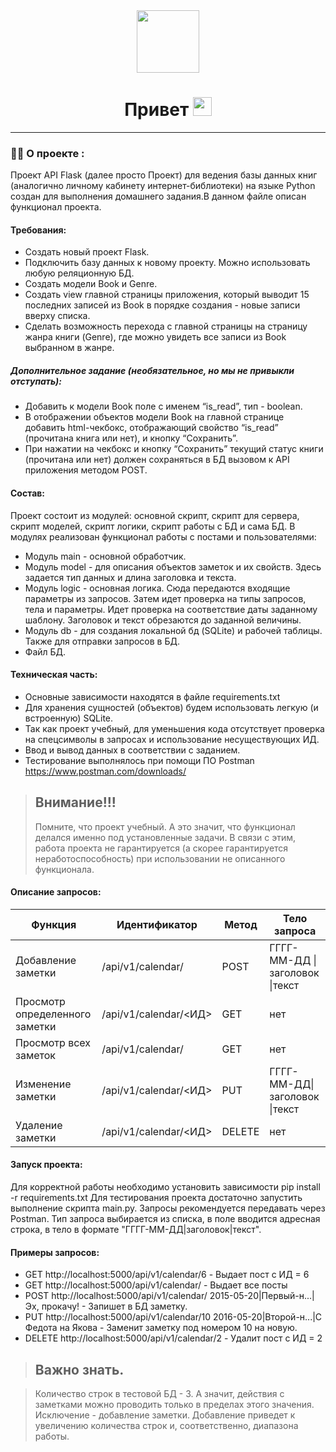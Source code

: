 <div id="header" align="center">
<img src="https://media.giphy.com/media/M9gbBd9nbDrOTu1Mqx/giphy.gif" width="100"/></div>
<div id="count" align="center">
<img src="https://komarev.com/ghpvc/?username=Parsoph85&style=flat-square&color=blue" alt="" align="center"/>
</div>
<h1 align="center">
  Привет
  <img src="https://media.giphy.com/media/hvRJCLFzcasrR4ia7z/giphy.gif" width="30px"/>
</h1>

---

### :man_technologist: О проекте :

Проект API Flask (далее просто Проект) для ведения базы данных книг (аналогично личному кабинету интернет-библиотеки)
на языке Python создан для выполнения домашнего задания.В данном файле описан функционал проекта.
#### Требования:
* Создать новый проект Flask.
* Подключить базу данных к новому проекту. Можно использовать любую реляционную БД.
* Создать модели Book и Genre.
* Создать view главной страницы приложения, который выводит 15 последних записей из Book в порядке создания - новые записи вверху списка.
* Сделать возможность перехода с главной страницы на страницу жанра книги (Genre), где можно увидеть все записи из Book выбранном в жанре.
##### Дополнительное задание (необязательное, но мы не привыкли отступать):
* Добавить к модели Book поле с именем “is_read”, тип - boolean.
* В отображении объектов модели Book на главной странице добавить html-чекбокс, отображающий свойство “is_read” (прочитана книга или нет), и кнопку “Сохранить”.
* При нажатии на чекбокс и кнопку “Сохранить” текущий статус книги (прочитана или нет) должен сохраняться в БД вызовом к API приложения методом POST.

#### Состав:
Проект состоит из модулей: основной скрипт, скрипт для сервера, скрипт моделей, скрипт логики, скрипт работы с БД и сама БД.
В модулях реализован функционал работы с постами и пользователями:
* Модуль main - основной обработчик.
* Модуль model - для описания объектов заметок и их свойств. Здесь задается тип данных и длина заголовка и текста.
* Модуль logic - основная логика. Сюда передаются входящие параметры из запросов. Затем идет проверка на типы запросов, тела и параметры. Идет проверка на соответствие даты заданному шаблону. Заголовок и текст обрезаются до заданной величины.
* Модуль db - для создания локальной бд (SQLite) и рабочей таблицы. Также для отправки запросов в БД. 
* Файл БД.

#### Техническая часть:
* Основные зависимости находятся в файле requirements.txt
* Для хранения сущностей (объектов) будем использовать легкую (и встроенную) SQLite.
* Так как проект учебный, для уменьшения кода отсутствует проверка на спецсимволы в запросах и использование несуществующих ИД.
* Ввод и вывод данных в соответствии с заданием.
* Тестирование выполнялось при помощи ПО Postman https://www.postman.com/downloads/

> ## Внимание!!!
> Помните, что проект учебный.
> А это значит, что функционал делался именно под установленные задачи.
> В связи с этим, работа проекта не гарантируется (а скорее гарантируется неработоспособность) при использовании не описанного функционала.

#### Описание запросов:

| Функция                        | Идентификатор | Метод | Тело запроса                                      |
|--------------------------------|----------|---------|---------------------------------------------------|
| Добавление заметки             | /api/v1/calendar/  | POST    | ГГГГ-ММ-ДД \|заголовок \|текст |
| Просмотр определенного заметки | /api/v1/calendar/<ИД> | GET      | нет                                               |
| Просмотр всех заметок          | /api/v1/calendar/    | GET   | нет                                               |
| Изменение заметки                | /api/v1/calendar/<ИД> |PUT   | ГГГГ-ММ-ДД\|заголовок \|текст                     |
| Удаление заметки                 | /api/v1/calendar/<ИД>  | DELETE  | нет                                               |

#### Запуск проекта:
Для корректной работы необходимо установить зависимости pip install -r requirements.txt
Для тестирования проекта достаточно запустить выполнение скрипта main.py. 
Запросы рекомендуется передавать через Postman. Тип запроса выбирается из списка, в поле вводится адресная строка, в тело в формате "ГГГГ-ММ-ДД|заголовок|текст".
#### Примеры запросов:
* GET http://localhost:5000/api/v1/calendar/6 - Выдает пост с ИД = 6
* GET http://localhost:5000/api/v1/calendar/ - Выдает все посты
* POST http://localhost:5000/api/v1/calendar/ 2015-05-20|Первый-н...|Эх, прокачу! - Запишет в БД заметку.
* PUT http://localhost:5000/api/v1/calendar/10 2016-05-20|Второй-н...|С Федота на Якова - Заменит заметку под номером 10 на новую.
* DELETE http://localhost:5000/api/v1/calendar/2 - Удалит пост с ИД = 2

> ## Важно знать.

> Количество строк в тестовой БД - 3. А значит, действия с заметками можно проводить только в пределах этого значения.
> Исключение - добавление заметки. Добавление приведет к увеличению количества строк и, соответственно, диапазона работы.

